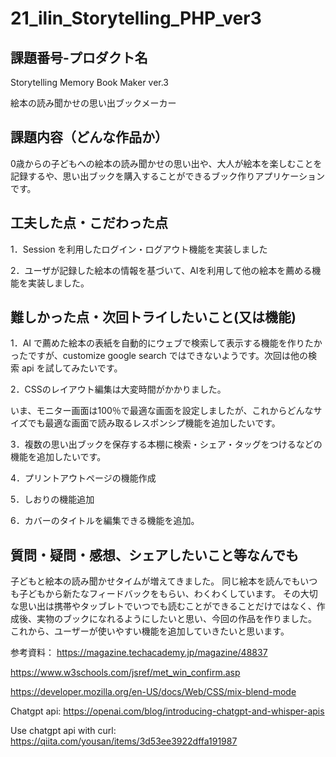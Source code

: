 # 21_ilin_Storytelling_PHP_ver3
## 課題番号-プロダクト名

Storytelling Memory Book Maker ver.3

絵本の読み聞かせの思い出ブックメーカー

## 課題内容（どんな作品か）

0歳からの子どもへの絵本の読み聞かせの思い出や、大人が絵本を楽しむことを記録するや、思い出ブックを購入することができるブック作りアプリケーションです。


## 工夫した点・こだわった点

1．Session を利用したログイン・ログアウト機能を実装しました

2．ユーザが記録した絵本の情報を基づいて、AIを利用して他の絵本を薦める機能を実装しました。


## 難しかった点・次回トライしたいこと(又は機能)

1．AI で薦めた絵本の表紙を自動的にウェブで検索して表示する機能を作りたかったですが、customize google search ではできないようです。次回は他の検索 api を試してみたいです。

2．CSSのレイアウト編集は大変時間がかかりました。
   
   いま、モニター画面は100％で最適な画面を設定しましたが、これからどんなサイズでも最適な画面で読み取るレスポンシプ機能を追加したいです。
   
3．複数の思い出ブックを保存する本棚に検索・シェア・タッグをつけるなどの機能を追加したいです。

4．プリントアウトページの機能作成

5．しおりの機能追加

6．カバーのタイトルを編集できる機能を追加。


## 質問・疑問・感想、シェアしたいこと等なんでも
子どもと絵本の読み聞かせタイムが増えてきました。
同じ絵本を読んでもいつも子どもから新たなフィードバックをもらい、わくわくしています。
その大切な思い出は携帯やタッブレトでいつでも読むことができることだけではなく、作成後、実物のブックになれるようにしたいと思い、今回の作品を作りました。
これから、ユーザーが使いやすい機能を追加していきたいと思います。

参考資料：
https://magazine.techacademy.jp/magazine/48837

https://www.w3schools.com/jsref/met_win_confirm.asp

https://developer.mozilla.org/en-US/docs/Web/CSS/mix-blend-mode

Chatgpt api: https://openai.com/blog/introducing-chatgpt-and-whisper-apis

Use chatgpt api with curl: https://qiita.com/yousan/items/3d53ee3922dffa191987
